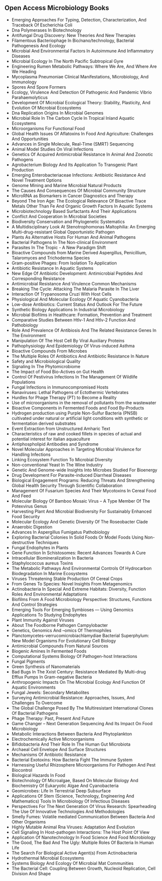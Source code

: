 <h2> Open Access Microbiology Books </h2>



<ul>

                             

 <li><a target="_blank" href="https://github.com/manjunath5496/Open-Access-Microbiology-Books/blob/master/mic(1).pdf" style="text-decoration:none;">Emerging Approaches
For Typing, Detection, Characterization, And Traceback Of Escherichia Coli</a></li>

 <li><a target="_blank" href="https://github.com/manjunath5496/Open-Access-Microbiology-Books/blob/master/mic(2).pdf" style="text-decoration:none;">Dna Polymerases In
Biotechnology</a></li>

<li><a target="_blank" href="https://github.com/manjunath5496/Open-Access-Microbiology-Books/blob/master/mic(3).pdf" style="text-decoration:none;">Antifungal Drug
Discovery: New Theories And New Therapies</a></li>
 <li><a target="_blank" href="https://github.com/manjunath5496/Open-Access-Microbiology-Books/blob/master/mic(4).pdf" style="text-decoration:none;">Filamentous Bacteriophage
In Bio/nano/technology, Bacterial Pathogenesis And Ecology</a></li>                              
<li><a target="_blank" href="https://github.com/manjunath5496/Open-Access-Microbiology-Books/blob/master/mic(5).pdf" style="text-decoration:none;">Microbial And
Environmental Factors In Autoimmune And Inflammatory Diseases</a></li>
<li><a target="_blank" href="https://github.com/manjunath5496/Open-Access-Microbiology-Books/blob/master/mic(6).pdf" style="text-decoration:none;">Microbial Ecology
In The North Pacific Subtropical Gyre</a></li>
 <li><a target="_blank" href="https://github.com/manjunath5496/Open-Access-Microbiology-Books/blob/master/mic(7).pdf" style="text-decoration:none;">Engineering Rumen Metabolic
Pathways: Where We Are, And Where Are We Heading</a></li>

 <li><a target="_blank" href="https://github.com/manjunath5496/Open-Access-Microbiology-Books/blob/master/mic(8).pdf" style="text-decoration:none;"> Mycoplasma Pneumoniae
Clinical Manifestations, Microbiology, And Immunology </a></li>
   <li><a target="_blank" href="https://github.com/manjunath5496/Open-Access-Microbiology-Books/blob/master/mic(9).pdf" style="text-decoration:none;">Spores And Spore
Formers</a></li>
  
   
 <li><a target="_blank" href="https://github.com/manjunath5496/Open-Access-Microbiology-Books/blob/master/mic(10).pdf" style="text-decoration:none;">Ecology, Virulence And
Detection Of Pathogenic And Pandemic Vibrio Parahaemolyticus</a></li>                              
<li><a target="_blank" href="https://github.com/manjunath5496/Open-Access-Microbiology-Books/blob/master/mic(11).pdf" style="text-decoration:none;">Development Of Microbial
Ecological Theory: Stability, Plasticity, And Evolution Of Microbial Ecosystems</a></li>
<li><a target="_blank" href="https://github.com/manjunath5496/Open-Access-Microbiology-Books/blob/master/mic(12).pdf" style="text-decoration:none;">Dna Replication
Origins In Microbial Genomes</a></li>
<li><a target="_blank" href="https://github.com/manjunath5496/Open-Access-Microbiology-Books/blob/master/mic(13).pdf" style="text-decoration:none;">Microbial Role In
The Carbon Cycle In Tropical Inland Aquatic Ecosystems</a></li>

<li><a target="_blank" href="https://github.com/manjunath5496/Open-Access-Microbiology-Books/blob/master/mic(14).pdf" style="text-decoration:none;">Microorganisms For
Functional Food</a></li>
                              
<li><a target="_blank" href="https://github.com/manjunath5496/Open-Access-Microbiology-Books/blob/master/mic(15).pdf" style="text-decoration:none;">Global Health Issues Of
Aflatoxins In Food And Agriculture: Challenges And Opportunities</a></li>

<li><a target="_blank" href="https://github.com/manjunath5496/Open-Access-Microbiology-Books/blob/master/mic(16).pdf" style="text-decoration:none;">Advances in
Single Molecule, Real-Time (SMRT) Sequencing</a></li>

  <li><a target="_blank" href="https://github.com/manjunath5496/Open-Access-Microbiology-Books/blob/master/mic(17).pdf" style="text-decoration:none;">Animal Model Studies On
Viral Infections</a></li>   
  
<li><a target="_blank" href="https://github.com/manjunath5496/Open-Access-Microbiology-Books/blob/master/mic(18).pdf" style="text-decoration:none;">Genetics Of Acquired
Antimicrobial Resistance In Animal And Zoonotic Pathogens</a></li> 

  
<li><a target="_blank" href="https://github.com/manjunath5496/Open-Access-Microbiology-Books/blob/master/mic(19).pdf" style="text-decoration:none;">Agrobacterium
Biology And Its Application To Transgenic Plant Production</a></li> 

<li><a target="_blank" href="https://github.com/manjunath5496/Open-Access-Microbiology-Books/blob/master/mic(20).pdf" style="text-decoration:none;">Emerging Enterobacteriaceae
Infections: Antibiotic Resistance And Novel Treatment Options</a></li>

<li><a target="_blank" href="https://github.com/manjunath5496/Open-Access-Microbiology-Books/blob/master/mic(21).pdf" style="text-decoration:none;">Genome Mining
and Marine Microbial Natural Products</a></li>
<li><a target="_blank" href="https://github.com/manjunath5496/Open-Access-Microbiology-Books/blob/master/mic(22).pdf" style="text-decoration:none;">The Causes And Consequences
Of Microbial Community Structure</a></li> 
 <li><a target="_blank" href="https://github.com/manjunath5496/Open-Access-Microbiology-Books/blob/master/mic(23).pdf" style="text-decoration:none;">MicroRNA as
Biomarkers in Cancer Diagnostics and Therapy</a></li> 
 

   <li><a target="_blank" href="https://github.com/manjunath5496/Open-Access-Microbiology-Books/blob/master/mic(24).pdf" style="text-decoration:none;">Beyond The Iron Age: The
Ecological Relevance Of Bioactive Trace Metals Other Than Fe And Organic Growth Factors In Aquatic Systems</a></li>
 
   <li><a target="_blank" href="https://github.com/manjunath5496/Open-Access-Microbiology-Books/blob/master/mic(25).pdf" style="text-decoration:none;">Microbiotechnology Based
Surfactants And Their Applications</a></li>                              
 <li><a target="_blank" href="https://github.com/manjunath5496/Open-Access-Microbiology-Books/blob/master/mic(26).pdf" style="text-decoration:none;">Conflict And
Cooperation In Microbial Societies</a></li>
 <li><a target="_blank" href="https://github.com/manjunath5496/Open-Access-Microbiology-Books/blob/master/mic(27).pdf" style="text-decoration:none;">Biodiversity
Conservation and Phylogenetic Systematics</a></li>
   
 
   <li><a target="_blank" href="https://github.com/manjunath5496/Open-Access-Microbiology-Books/blob/master/mic(28).pdf" style="text-decoration:none;">A Multidisciplinary Look
At Stenotrophomonas Maltophilia: An Emerging Multi-drug-resistant Global Opportunistic Pathogen</a></li>
 
   <li><a target="_blank" href="https://github.com/manjunath5496/Open-Access-Microbiology-Books/blob/master/mic(29).pdf" style="text-decoration:none;">Plants As Alternative
Hosts For Human And Animal Pathogens </a></li>                              

  <li><a target="_blank" href="https://github.com/manjunath5496/Open-Access-Microbiology-Books/blob/master/mic(30).pdf" style="text-decoration:none;">Bacterial Pathogens In The
Non-clinical Environment</a></li>
 
   <li><a target="_blank" href="https://github.com/manjunath5496/Open-Access-Microbiology-Books/blob/master/mic(31).pdf" style="text-decoration:none;">Parasites In The
Tropic - A New Paradigm Shift</a></li> 
    <li><a target="_blank" href="https://github.com/manjunath5496/Open-Access-Microbiology-Books/blob/master/mic(32).pdf" style="text-decoration:none;">Bioactive Compounds
from Marine Derived Aspergillus, Penicillium, Talaromyces and Trichoderma Species</a></li> 

   <li><a target="_blank" href="https://github.com/manjunath5496/Open-Access-Microbiology-Books/blob/master/mic(33).pdf" style="text-decoration:none;">Gram-positive Phages: From Isolation To Application</a></li>                              

  <li><a target="_blank" href="https://github.com/manjunath5496/Open-Access-Microbiology-Books/blob/master/mic(34).pdf" style="text-decoration:none;">Antibiotic Resistance
In Aquatic Systems</a></li> 
 
  <li><a target="_blank" href="https://github.com/manjunath5496/Open-Access-Microbiology-Books/blob/master/mic(35).pdf" style="text-decoration:none;">New Edge Of Antibiotic
Development: Antimicrobial Peptides And Corresponding Resistance</a></li> 

  <li><a target="_blank" href="https://github.com/manjunath5496/Open-Access-Microbiology-Books/blob/master/mic(36).pdf" style="text-decoration:none;">Antimicrobial Resistance
And Virulence Common Mechanisms</a></li> 
 
<li><a target="_blank" href="https://github.com/manjunath5496/Open-Access-Microbiology-Books/blob/master/mic(37).pdf" style="text-decoration:none;">Breaking The Cycle:
Attacking The Malaria Parasite In The Liver</a></li>
 <li><a target="_blank" href="https://github.com/manjunath5496/Open-Access-Microbiology-Books/blob/master/mic(38).pdf" style="text-decoration:none;">Interaction Of Trypanosoma
Cruzi With Host Cells</a></li>
<li><a target="_blank" href="https://github.com/manjunath5496/Open-Access-Microbiology-Books/blob/master/mic(39).pdf" style="text-decoration:none;">Physiological And Molecular
Ecology Of Aquatic Cyanobacteria</a></li>
 <li><a target="_blank" href="https://github.com/manjunath5496/Open-Access-Microbiology-Books/blob/master/mic(40).pdf" style="text-decoration:none;">Low-dose Antibiotics: Current Status And Outlook For The Future</a></li>                              
<li><a target="_blank" href="https://github.com/manjunath5496/Open-Access-Microbiology-Books/blob/master/mic(41).pdf" style="text-decoration:none;">Synthetic Biology Applications In Industrial Microbiology</a></li>
<li><a target="_blank" href="https://github.com/manjunath5496/Open-Access-Microbiology-Books/blob/master/mic(42).pdf" style="text-decoration:none;">Microbial Biofilms
in Healthcare: Formation, Prevention and Treatment</a></li>
 
  <li><a target="_blank" href="https://github.com/manjunath5496/Open-Access-Microbiology-Books/blob/master/mic(43).pdf" style="text-decoration:none;">Comparative Studies
Between Htlv-1 And Htlv-2 Function And Pathobiology</a></li>
 <li><a target="_blank" href="https://github.com/manjunath5496/Open-Access-Microbiology-Books/blob/master/mic(44).pdf" style="text-decoration:none;">Role And Prevalence Of
Antibiosis And The Related Resistance Genes In The Environment</a></li>
   <li><a target="_blank" href="https://github.com/manjunath5496/Open-Access-Microbiology-Books/blob/master/mic(45).pdf" style="text-decoration:none;">Manipulation Of The Host
Cell By Viral Auxiliary Proteins</a></li>  
   
<li><a target="_blank" href="https://github.com/manjunath5496/Open-Access-Microbiology-Books/blob/master/mic(46).pdf" style="text-decoration:none;">Pathophysiology And Epidemiology Of Virus-induced Asthma</a></li> 
                             
<li><a target="_blank" href="https://github.com/manjunath5496/Open-Access-Microbiology-Books/blob/master/mic(47).pdf" style="text-decoration:none;">Bioactive Compounds
From Microbes</a></li>
<li><a target="_blank" href="https://github.com/manjunath5496/Open-Access-Microbiology-Books/blob/master/mic(48).pdf" style="text-decoration:none;">The Multiple Roles Of
Antibiotics And Antibiotic Resistance In Nature</a></li>

<li><a target="_blank" href="https://github.com/manjunath5496/Open-Access-Microbiology-Books/blob/master/mic(49).pdf" style="text-decoration:none;">Safety and
Microbiological Quality</a></li>
                              
<li><a target="_blank" href="https://github.com/manjunath5496/Open-Access-Microbiology-Books/blob/master/mic(50).pdf" style="text-decoration:none;">Signaling In The
Phytomicrobiome</a></li>
<li><a target="_blank" href="https://github.com/manjunath5496/Open-Access-Microbiology-Books/blob/master/mic(51).pdf" style="text-decoration:none;">The Impact of Food Bio-Actives on Gut Health</a></li>
<li><a target="_blank" href="https://github.com/manjunath5496/Open-Access-Microbiology-Books/blob/master/mic(52).pdf" style="text-decoration:none;">Control Of Pestivirus
Infections In The Management Of Wildlife Populations</a></li>

<li><a target="_blank" href="https://github.com/manjunath5496/Open-Access-Microbiology-Books/blob/master/mic(53).pdf" style="text-decoration:none;">Fungal Infections in
Immunocompromised Hosts</a></li>
 
<li><a target="_blank" href="https://github.com/manjunath5496/Open-Access-Microbiology-Books/blob/master/mic(54).pdf" style="text-decoration:none;">Ranaviruses: Lethal Pathogens of Ectothermic Vertebrates </a></li>

<li><a target="_blank" href="https://github.com/manjunath5496/Open-Access-Microbiology-Books/blob/master/mic(55).pdf" style="text-decoration:none;">Hurdles for Phage
Therapy (PT) to Become a Reality</a></li>
 
  <li><a target="_blank" href="https://github.com/manjunath5496/Open-Access-Microbiology-Books/blob/master/mic(56).pdf" style="text-decoration:none;">Use of microorganisms in the removal of pollutants from the wastewater </a></li>                              

  <li><a target="_blank" href="https://github.com/manjunath5496/Open-Access-Microbiology-Books/blob/master/mic(57).pdf" style="text-decoration:none;">Bioactive
Components in Fermented Foods and Food By-Products</a></li>
 
   <li><a target="_blank" href="https://github.com/manjunath5496/Open-Access-Microbiology-Books/blob/master/mic(58).pdf" style="text-decoration:none;">Hydrogen production using
Purple Non-Sulfur Bacteria (PNSB) cultivated under natural or artificial light conditions with synthetic or fermentation derived substrates</a></li>
    <li><a target="_blank" href="https://github.com/manjunath5496/Open-Access-Microbiology-Books/blob/master/mic(59).pdf" style="text-decoration:none;">Event Extraction from Unstructured Amharic Text</a></li>
 
  <li><a target="_blank" href="https://github.com/manjunath5496/Open-Access-Microbiology-Books/blob/master/mic(60).pdf" style="text-decoration:none;">Characteristics of raw and cooked fillets in species of actual and potential interest for italian aquaculture</a></li>
 
   <li><a target="_blank" href="https://github.com/manjunath5496/Open-Access-Microbiology-Books/blob/master/mic(61).pdf" style="text-decoration:none;"> Antiphospholipid Antibodies and Syndrome</a></li>
 
   <li><a target="_blank" href="https://github.com/manjunath5496/Open-Access-Microbiology-Books/blob/master/mic(62).pdf" style="text-decoration:none;">Novel Molecular Approaches in Targeting Microbial Virulence for Handling Infections</a></li>
 
   <li><a target="_blank" href="https://github.com/manjunath5496/Open-Access-Microbiology-Books/blob/master/mic(63).pdf" style="text-decoration:none;">Linking Ecosystem Function To Microbial Diversity</a></li>                              

  <li><a target="_blank" href="https://github.com/manjunath5496/Open-Access-Microbiology-Books/blob/master/mic(64).pdf" style="text-decoration:none;">Non-conventional
Yeast In The Wine Industry</a></li>
 
   <li><a target="_blank" href="https://github.com/manjunath5496/Open-Access-Microbiology-Books/blob/master/mic(65).pdf" style="text-decoration:none;">Genetic And Genome-wide
Insights Into Microbes Studied For Bioenergy </a></li> 

   <li><a target="_blank" href="https://github.com/manjunath5496/Open-Access-Microbiology-Books/blob/master/mic(66).pdf" style="text-decoration:none;">Drug Development
For Parasite-induced Diarrheal Diseases</a></li> 
 
   <li><a target="_blank" href="https://github.com/manjunath5496/Open-Access-Microbiology-Books/blob/master/mic(67).pdf" style="text-decoration:none;">Biological Engagement Programs: Reducing Threats And Strengthening Global Health Security Through Scientific Collaboration</a></li>                              

  <li><a target="_blank" href="https://github.com/manjunath5496/Open-Access-Microbiology-Books/blob/master/mic(68).pdf" style="text-decoration:none;">Management Of
Fusarium Species And Their Mycotoxins In Cereal Food And Feed</a></li> 
 
  
   <li><a target="_blank" href="https://github.com/manjunath5496/Open-Access-Microbiology-Books/blob/master/mic(69).pdf" style="text-decoration:none;">Molecular Biology Of Bamboo Mosaic Virus – A Type Member Of The Potexvirus Genus</a></li>                              

  <li><a target="_blank" href="https://github.com/manjunath5496/Open-Access-Microbiology-Books/blob/master/mic(70).pdf" style="text-decoration:none;">Harvesting Plant And Microbial Biodiversity For Sustainably Enhanced Food Security</a></li> 
  
 
 <li><a target="_blank" href="https://github.com/manjunath5496/Open-Access-Microbiology-Books/blob/master/mic(71).pdf" style="text-decoration:none;">Molecular Ecology And
Genetic Diversity Of The Roseobacter Clade</a></li>
 
 <li><a target="_blank" href="https://github.com/manjunath5496/Open-Access-Microbiology-Books/blob/master/mic(72).pdf" style="text-decoration:none;">Anaerobic Digestion</a></li> 
 
 
 <li><a target="_blank" href="https://github.com/manjunath5496/Open-Access-Microbiology-Books/blob/master/mic(73).pdf" style="text-decoration:none;">Advances In Aspergillus
Fumigatus Pathobiology</a></li>
  <li><a target="_blank" href="https://github.com/manjunath5496/Open-Access-Microbiology-Books/blob/master/mic(74).pdf" style="text-decoration:none;">Exploring Bacterial
Colonies In Solid Foods Or Model Foods Using Non-destructive Techniques</a></li>
    <li><a target="_blank" href="https://github.com/manjunath5496/Open-Access-Microbiology-Books/blob/master/mic(75).pdf" style="text-decoration:none;">Fungal Endophytes
in Plants</a></li>                        
<li><a target="_blank" href="https://github.com/manjunath5496/Open-Access-Microbiology-Books/blob/master/mic(76).pdf" style="text-decoration:none;">Gene Function In
Schistosomes: Recent Advances Towards A Cure</a></li>

 <li><a target="_blank" href="https://github.com/manjunath5496/Open-Access-Microbiology-Books/blob/master/mic(77).pdf" style="text-decoration:none;">Intracellular
Biomineralization In Bacteria</a></li> 
 
 
 <li><a target="_blank" href="https://github.com/manjunath5496/Open-Access-Microbiology-Books/blob/master/mic(78).pdf" style="text-decoration:none;">Staphylococcus
aureus Toxins</a></li>
  <li><a target="_blank" href="https://github.com/manjunath5496/Open-Access-Microbiology-Books/blob/master/mic(79).pdf" style="text-decoration:none;">The Metabolic Pathways And
Environmental Controls Of Hydrocarbon Biodegradation In Marine Ecosystems</a></li>


 <li><a target="_blank" href="https://github.com/manjunath5496/Open-Access-Microbiology-Books/blob/master/mic(80).pdf" style="text-decoration:none;">Viruses Threatening Stable
Production Of Cereal Crops</a></li> 
 
 
 <li><a target="_blank" href="https://github.com/manjunath5496/Open-Access-Microbiology-Books/blob/master/mic(81).pdf" style="text-decoration:none;">From Genes To Species: Novel Insights From Metagenomics</a></li>
  <li><a target="_blank" href="https://github.com/manjunath5496/Open-Access-Microbiology-Books/blob/master/mic(82).pdf" style="text-decoration:none;">Actinobacteria In Special
And Extreme Habitats: Diversity, Function Roles And Environmental Adaptations</a></li>

 <li><a target="_blank" href="https://github.com/manjunath5496/Open-Access-Microbiology-Books/blob/master/mic(83).pdf" style="text-decoration:none;">Biofilms From A
Food Microbiology Perspective: Structures, Functions And Control Strategies</a></li>
  <li><a target="_blank" href="https://github.com/manjunath5496/Open-Access-Microbiology-Books/blob/master/mic(84).pdf" style="text-decoration:none;">Emerging Tools For Emerging Symbioses — Using Genomics Applications To Studying Endophytes</a></li>

 <li><a target="_blank" href="https://github.com/manjunath5496/Open-Access-Microbiology-Books/blob/master/mic(85).pdf" style="text-decoration:none;">Plant Immunity
Against Viruses</a></li>
  <li><a target="_blank" href="https://github.com/manjunath5496/Open-Access-Microbiology-Books/blob/master/mic(86).pdf" style="text-decoration:none;">About The Foodborne
Pathogen Campylobacter</a></li>

 <li><a target="_blank" href="https://github.com/manjunath5496/Open-Access-Microbiology-Books/blob/master/mic(87).pdf" style="text-decoration:none;">Genetics, Genomics And –omics Of Thermophiles</a></li>
  <li><a target="_blank" href="https://github.com/manjunath5496/Open-Access-Microbiology-Books/blob/master/mic(88).pdf" style="text-decoration:none;">Planctomycetes-verrucomicrobiachlamydiae Bacterial Superphylum: New Model Organisms For Evolutionary Cell Biology</a></li>
  <li><a target="_blank" href="https://github.com/manjunath5496/Open-Access-Microbiology-Books/blob/master/mic(89).pdf" style="text-decoration:none;">Antimicrobial Compounds
From Natural Sources</a></li>
  
  
  <li><a target="_blank" href="https://github.com/manjunath5496/Open-Access-Microbiology-Books/blob/master/mic(90).pdf" style="text-decoration:none;"> Biogenic Amines In
Fermented Foods</a></li>
  <li><a target="_blank" href="https://github.com/manjunath5496/Open-Access-Microbiology-Books/blob/master/mic(91).pdf" style="text-decoration:none;">Computational
Systems Biology Of Pathogen-host Interactions</a></li>

 <li><a target="_blank" href="https://github.com/manjunath5496/Open-Access-Microbiology-Books/blob/master/mic(92).pdf" style="text-decoration:none;">Fungal Pigments</a></li>
  <li><a target="_blank" href="https://github.com/manjunath5496/Open-Access-Microbiology-Books/blob/master/mic(93).pdf" style="text-decoration:none;">Green Synthesis
of Nanomaterials</a></li>
  <li><a target="_blank" href="https://github.com/manjunath5496/Open-Access-Microbiology-Books/blob/master/mic(94).pdf" style="text-decoration:none;">Bad Bugs In The Xxist
Century: Resistance Mediated By Multi-drug Efflux Pumps In Gram-negative Bacteria</a></li> 
  
   <li><a target="_blank" href="https://github.com/manjunath5496/Open-Access-Microbiology-Books/blob/master/mic(95).pdf" style="text-decoration:none;">Anthropogenic Impacts
On The Microbial Ecology And Function Of Aquatic Environments</a></li>  
  
<li><a target="_blank" href="https://github.com/manjunath5496/Open-Access-Microbiology-Books/blob/master/mic(96).pdf" style="text-decoration:none;">Fungal Jewels: Secondary
Metabolites</a></li> 
  
  
<li><a target="_blank" href="https://github.com/manjunath5496/Open-Access-Microbiology-Books/blob/master/mic(97).pdf" style="text-decoration:none;">Surveying Antimicrobial
Resistance: Approaches, Issues, And Challenges To Overcome</a></li>


 <li><a target="_blank" href="https://github.com/manjunath5496/Open-Access-Microbiology-Books/blob/master/mic(98).pdf" style="text-decoration:none;">The Global Challenge
Posed By The Multiresistant International Clones Of Bacterial Pathogens</a></li> 
  
   <li><a target="_blank" href="https://github.com/manjunath5496/Open-Access-Microbiology-Books/blob/master/mic(99).pdf" style="text-decoration:none;">Phage Therapy: Past,
Present And Future</a></li>  
  
<li><a target="_blank" href="https://github.com/manjunath5496/Open-Access-Microbiology-Books/blob/master/mic(100).pdf" style="text-decoration:none;">Game Changer – Next
Generation Sequencing And Its Impact On Food Microbiology</a></li>  
  
 <li><a target="_blank" href="https://github.com/manjunath5496/Open-Access-Microbiology-Books/blob/master/mic(101).pdf" style="text-decoration:none;">Metabolic Interactions
Between Bacteria And Phytoplankton</a></li> 
  
   <li><a target="_blank" href="https://github.com/manjunath5496/Open-Access-Microbiology-Books/blob/master/mic(102).pdf" style="text-decoration:none;">Electrochemically Active
Microorganisms</a></li> 
  
   
 <li><a target="_blank" href="https://github.com/manjunath5496/Open-Access-Microbiology-Books/blob/master/mic(103).pdf" style="text-decoration:none;">Bifidobacteria And Their Role In The Human Gut Microbiota</a></li> 
  
   <li><a target="_blank" href="https://github.com/manjunath5496/Open-Access-Microbiology-Books/blob/master/mic(104).pdf" style="text-decoration:none;">Archaeal Cell
Envelope And Surface Structures</a></li>  
   
 <li><a target="_blank" href="https://github.com/manjunath5496/Open-Access-Microbiology-Books/blob/master/mic(105).pdf" style="text-decoration:none;">Mechanisms Of Antibiotic
Resistance</a></li> 
 
<li><a target="_blank" href="https://github.com/manjunath5496/Open-Access-Microbiology-Books/blob/master/mic(106).pdf" style="text-decoration:none;">Bacterial Exotoxins:
How Bacteria Fight The Immune System</a></li> 
  
   <li><a target="_blank" href="https://github.com/manjunath5496/Open-Access-Microbiology-Books/blob/master/mic(107).pdf" style="text-decoration:none;">Harnessing Useful Rhizosphere Microorganisms For Pathogen And Pest Biocontrol</a></li> 
  
   
 <li><a target="_blank" href="https://github.com/manjunath5496/Open-Access-Microbiology-Books/blob/master/mic(108).pdf" style="text-decoration:none;">Biological Hazards In Food</a></li> 
  
   <li><a target="_blank" href="https://github.com/manjunath5496/Open-Access-Microbiology-Books/blob/master/mic(109).pdf" style="text-decoration:none;">Biotechnology Of Microalgae, Based On Molecular Biology And Biochemistry Of Eukaryotic Algae And Cyanobacteria</a></li>  
   
 <li><a target="_blank" href="https://github.com/manjunath5496/Open-Access-Microbiology-Books/blob/master/mic(110).pdf" style="text-decoration:none;">Geomicrobes: Life
In Terrestrial Deep Subsurface </a></li>  
   
<li><a target="_blank" href="https://github.com/manjunath5496/Open-Access-Microbiology-Books/blob/master/mic(111).pdf" style="text-decoration:none;">Applications Of Stem (Science, Technology, Engineering And Mathematics) Tools In Microbiology Of Infectious Diseases</a></li> 
  
   
 <li><a target="_blank" href="https://github.com/manjunath5496/Open-Access-Microbiology-Books/blob/master/mic(112).pdf" style="text-decoration:none;">Perspectives For The Next Generation Of Virus Research: Spearheading The Use Of Innovative Technologies And Methodologies</a></li> 
  
   <li><a target="_blank" href="https://github.com/manjunath5496/Open-Access-Microbiology-Books/blob/master/mic(113).pdf" style="text-decoration:none;">Smelly Fumes: Volatile mediated Communication Between Bacteria And Other Organisms</a></li>  
   
<li><a target="_blank" href="https://github.com/manjunath5496/Open-Access-Microbiology-Books/blob/master/mic(114).pdf" style="text-decoration:none;">Highly Mutable Animal
Rna Viruses: Adaptation And Evolution</a></li>
 <li><a target="_blank" href="https://github.com/manjunath5496/Open-Access-Microbiology-Books/blob/master/mic(115).pdf" style="text-decoration:none;">Cell Signaling
In Host–pathogen Interactions: The Host Point Of View</a></li>  
   
 <li><a target="_blank" href="https://github.com/manjunath5496/Open-Access-Microbiology-Books/blob/master/mic(116).pdf" style="text-decoration:none;">Application Of Nanotechnology In Food Science And Food Microbiology</a></li>   
   
   <li><a target="_blank" href="https://github.com/manjunath5496/Open-Access-Microbiology-Books/blob/master/mic(117).pdf" style="text-decoration:none;">The Good, The Bad And
The Ugly: Multiple Roles Of Bacteria In Human Life</a></li>  
   
 <li><a target="_blank" href="https://github.com/manjunath5496/Open-Access-Microbiology-Books/blob/master/mic(118).pdf" style="text-decoration:none;">The Search For Biological
Active Agent(s) From Actinobacteria</a></li>  
   
  <li><a target="_blank" href="https://github.com/manjunath5496/Open-Access-Microbiology-Books/blob/master/mic(119).pdf" style="text-decoration:none;">Hydrothermal
Microbial Ecosystems</a></li> 
  
   <li><a target="_blank" href="https://github.com/manjunath5496/Open-Access-Microbiology-Books/blob/master/mic(120).pdf" style="text-decoration:none;">Systems Biology And Ecology Of Microbial Mat Communities</a></li>  
   
 <li><a target="_blank" href="https://github.com/manjunath5496/Open-Access-Microbiology-Books/blob/master/mic(121).pdf" style="text-decoration:none;">The Bacterial Cell:
Coupling Between Growth, Nucleoid Replication, Cell Division And Shape</a></li>   
   </ul>

